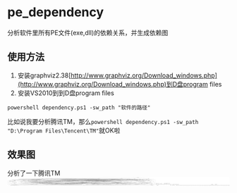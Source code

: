 # pe_dependency
分析软件里所有PE文件(exe,dll)的依赖关系，并生成依赖图

## 使用方法
1. 安装graphviz2.38[http://www.graphviz.org/Download_windows.php](http://www.graphviz.org/Download_windows.php)到D盘program files
2. 安装VS2010到到D盘program files
```batch
powershell dependency.ps1 -sw_path "软件的路径"
```
比如说我要分析腾讯TM，那么`powershell dependency.ps1 -sw_path "D:\Program Files\Tencent\TM"`就OK啦

## 效果图
分析了一下腾讯TM
![](https://github.com/CodeJuan/pe_dependency/raw/master/dependency_graph11.png)
